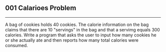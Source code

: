 ## 001 Calarioes Problem
 ----------------------------------------

 
 A bag of cookies holds 40 cookies. The calorie information on the bag claims that there are 10 "servings" in the bag and that a servimg equals 300 calories. Write a program that asks the user to input how many cookies he or she actually ate and then reports how many total calories were consumed.
 
